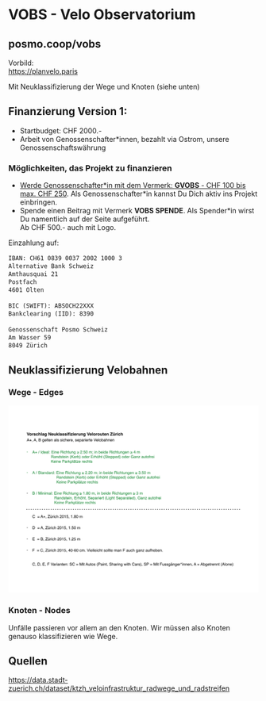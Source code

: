 # VOBS - Velo Observatorium


## posmo.coop/vobs

Vorbild:    
https://planvelo.paris

Mit Neuklassifizierung der Wege und Knoten (siehe unten)


## Finanzierung Version 1:
- Startbudget: CHF 2000.- 
- Arbeit von Genossenschafter\*innen, bezahlt via Ostrom, unsere Genossenschaftswährung

### Möglichkeiten, das Projekt zu finanzieren
- [Werde Genossenschafter\*in mit dem Vermerk: **GVOBS** - CHF 100 bis max. CHF 250](https://github.com/posmocoop/general/blob/master/i_want_to_be_a_coop_member.md).
  Als Genossenschafter\*in kannst Du Dich aktiv ins Projekt einbringen. 
- Spende einen Beitrag mit Vermerk **VOBS SPENDE**. Als Spender\*in wirst Du namentlich auf der Seite aufgeführt.            
  Ab CHF 500.- auch mit Logo.             

Einzahlung auf:
```
IBAN: CH61 0839 0037 2002 1000 3
Alternative Bank Schweiz
Amthausquai 21
Postfach
4601 Olten

BIC (SWIFT): ABSOCH22XXX
Bankclearing (IID): 8390

Genossenschaft Posmo Schweiz        
Am Wasser 59          
8049 Zürich       
```


## Neuklassifizierung Velobahnen

### Wege - Edges

![Neuklassifizierung Velowege](https://github.com/posmocoop/spatial_future/blob/master/neuklassifizierung_velo_wege.png?raw=true)


### Knoten - Nodes
Unfälle passieren vor allem an den Knoten. Wir müssen also Knoten genauso klassifizieren wie Wege.



## Quellen
https://data.stadt-zuerich.ch/dataset/ktzh_veloinfrastruktur_radwege_und_radstreifen



